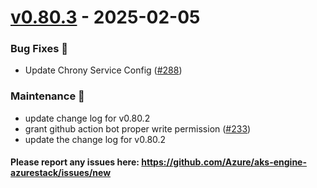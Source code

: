 
<a name="v0.80.3"></a>
# [v0.80.3] - 2025-02-05
### Bug Fixes 🐞
- Update Chrony Service Config ([#288](https://github.com/Azure/aks-engine-azurestack/issues/288))

### Maintenance 🔧
- update change log for v0.80.2
- grant github action bot proper write permission ([#233](https://github.com/Azure/aks-engine-azurestack/issues/233))
- update the change log for v0.80.2

#### Please report any issues here: https://github.com/Azure/aks-engine-azurestack/issues/new
[Unreleased]: https://github.com/Azure/aks-engine-azurestack/compare/v0.80.3...HEAD
[v0.80.3]: https://github.com/Azure/aks-engine-azurestack/compare/v0.81.1...v0.80.3
